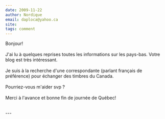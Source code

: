 ```yaml
---
date: 2009-11-22
author: Nordique
email: daploca@yahoo.ca
site: 
tags: comment
---
```


<p>Bonjour!<br />
<br />
J'ai lu à quelques reprises toutes les informations sur les pays-bas. Votre blog est très intéressant.<br />
<br />
Je suis à la recherche d'une correspondante (parlant français de préférence) pour échanger des timbres du Canada.<br />
<br />
Pourriez-vous m'aider svp ?<br />
<br />
Merci à l'avance et bonne fin de journée de Québec!<br />
<br />
</p>
---